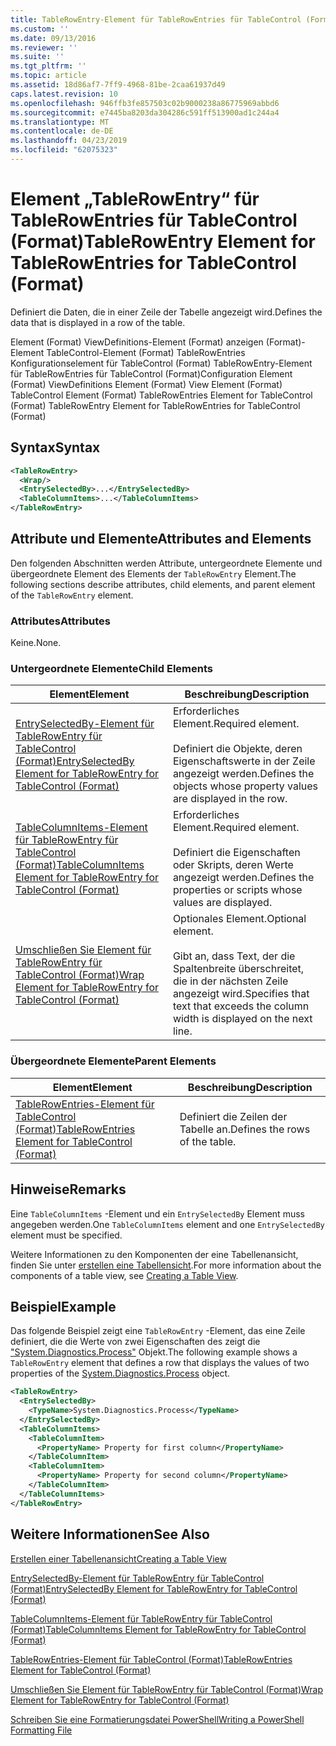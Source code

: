 ```yaml
---
title: TableRowEntry-Element für TableRowEntries für TableControl (Format) | Microsoft-Dokumentation
ms.custom: ''
ms.date: 09/13/2016
ms.reviewer: ''
ms.suite: ''
ms.tgt_pltfrm: ''
ms.topic: article
ms.assetid: 18d86af7-7ff9-4968-81be-2caa61937d49
caps.latest.revision: 10
ms.openlocfilehash: 946ffb3fe857503c02b9000238a86775969abbd6
ms.sourcegitcommit: e7445ba8203da304286c591ff513900ad1c244a4
ms.translationtype: MT
ms.contentlocale: de-DE
ms.lasthandoff: 04/23/2019
ms.locfileid: "62075323"
---
```

# <a name="tablerowentry-element-for-tablerowentries-for-tablecontrol-format"></a><span data-ttu-id="d74d1-102">Element „TableRowEntry“ für TableRowEntries für TableControl (Format)</span><span class="sxs-lookup"><span data-stu-id="d74d1-102">TableRowEntry Element for TableRowEntries for TableControl (Format)</span></span>

<span data-ttu-id="d74d1-103">Definiert die Daten, die in einer Zeile der Tabelle angezeigt wird.</span><span class="sxs-lookup"><span data-stu-id="d74d1-103">Defines the data that is displayed in a row of the table.</span></span>

<span data-ttu-id="d74d1-104">Element (Format) ViewDefinitions-Element (Format) anzeigen (Format)-Element TableControl-Element (Format) TableRowEntries Konfigurationselement für TableControl (Format) TableRowEntry-Element für TableRowEntries für TableControl (Format)</span><span class="sxs-lookup"><span data-stu-id="d74d1-104">Configuration Element (Format) ViewDefinitions Element (Format) View Element (Format) TableControl Element (Format) TableRowEntries Element for TableControl (Format) TableRowEntry Element for TableRowEntries for TableControl (Format)</span></span>

## <a name="syntax"></a><span data-ttu-id="d74d1-105">Syntax</span><span class="sxs-lookup"><span data-stu-id="d74d1-105">Syntax</span></span>

```xml
<TableRowEntry>
  <Wrap/>
  <EntrySelectedBy>...</EntrySelectedBy>
  <TableColumnItems>...</TableColumnItems>
</TableRowEntry>
```

## <a name="attributes-and-elements"></a><span data-ttu-id="d74d1-106">Attribute und Elemente</span><span class="sxs-lookup"><span data-stu-id="d74d1-106">Attributes and Elements</span></span>

<span data-ttu-id="d74d1-107">Den folgenden Abschnitten werden Attribute, untergeordnete Elemente und übergeordnete Element des Elements der `TableRowEntry` Element.</span><span class="sxs-lookup"><span data-stu-id="d74d1-107">The following sections describe attributes, child elements, and parent element of the `TableRowEntry` element.</span></span>

### <a name="attributes"></a><span data-ttu-id="d74d1-108">Attributes</span><span class="sxs-lookup"><span data-stu-id="d74d1-108">Attributes</span></span>

<span data-ttu-id="d74d1-109">Keine.</span><span class="sxs-lookup"><span data-stu-id="d74d1-109">None.</span></span>

### <a name="child-elements"></a><span data-ttu-id="d74d1-110">Untergeordnete Elemente</span><span class="sxs-lookup"><span data-stu-id="d74d1-110">Child Elements</span></span>

|<span data-ttu-id="d74d1-111">Element</span><span class="sxs-lookup"><span data-stu-id="d74d1-111">Element</span></span>|<span data-ttu-id="d74d1-112">Beschreibung</span><span class="sxs-lookup"><span data-stu-id="d74d1-112">Description</span></span>|
|-------------|-----------------|
|[<span data-ttu-id="d74d1-113">EntrySelectedBy-Element für TableRowEntry für TableControl (Format)</span><span class="sxs-lookup"><span data-stu-id="d74d1-113">EntrySelectedBy Element for TableRowEntry for TableControl (Format)</span></span>](./entryselectedby-element-for-tablerowentry-for-tablecontrol-format.md)|<span data-ttu-id="d74d1-114">Erforderliches Element.</span><span class="sxs-lookup"><span data-stu-id="d74d1-114">Required element.</span></span><br /><br /> <span data-ttu-id="d74d1-115">Definiert die Objekte, deren Eigenschaftswerte in der Zeile angezeigt werden.</span><span class="sxs-lookup"><span data-stu-id="d74d1-115">Defines the objects whose property values are displayed in the row.</span></span>|
|[<span data-ttu-id="d74d1-116">TableColumnItems-Element für TableRowEntry für TableControl (Format)</span><span class="sxs-lookup"><span data-stu-id="d74d1-116">TableColumnItems Element for TableRowEntry for TableControl (Format)</span></span>](./tablecolumnitems-element-for-tablerowentry-for-tablecontrol-format.md)|<span data-ttu-id="d74d1-117">Erforderliches Element.</span><span class="sxs-lookup"><span data-stu-id="d74d1-117">Required element.</span></span><br /><br /> <span data-ttu-id="d74d1-118">Definiert die Eigenschaften oder Skripts, deren Werte angezeigt werden.</span><span class="sxs-lookup"><span data-stu-id="d74d1-118">Defines the properties or scripts whose values are displayed.</span></span>|
|[<span data-ttu-id="d74d1-119">Umschließen Sie Element für TableRowEntry für TableControl (Format)</span><span class="sxs-lookup"><span data-stu-id="d74d1-119">Wrap Element for TableRowEntry for TableControl (Format)</span></span>](./wrap-element-for-tablerowentry-for-tablecontrol-format.md)|<span data-ttu-id="d74d1-120">Optionales Element.</span><span class="sxs-lookup"><span data-stu-id="d74d1-120">Optional element.</span></span><br /><br /> <span data-ttu-id="d74d1-121">Gibt an, dass Text, der die Spaltenbreite überschreitet, die in der nächsten Zeile angezeigt wird.</span><span class="sxs-lookup"><span data-stu-id="d74d1-121">Specifies that text that exceeds the column width is displayed on the next line.</span></span>|

### <a name="parent-elements"></a><span data-ttu-id="d74d1-122">Übergeordnete Elemente</span><span class="sxs-lookup"><span data-stu-id="d74d1-122">Parent Elements</span></span>

|<span data-ttu-id="d74d1-123">Element</span><span class="sxs-lookup"><span data-stu-id="d74d1-123">Element</span></span>|<span data-ttu-id="d74d1-124">Beschreibung</span><span class="sxs-lookup"><span data-stu-id="d74d1-124">Description</span></span>|
|-------------|-----------------|
|[<span data-ttu-id="d74d1-125">TableRowEntries-Element für TableControl (Format)</span><span class="sxs-lookup"><span data-stu-id="d74d1-125">TableRowEntries Element for TableControl (Format)</span></span>](./tablerowentries-element-for-tablecontrol-format.md)|<span data-ttu-id="d74d1-126">Definiert die Zeilen der Tabelle an.</span><span class="sxs-lookup"><span data-stu-id="d74d1-126">Defines the rows of the table.</span></span>|

## <a name="remarks"></a><span data-ttu-id="d74d1-127">Hinweise</span><span class="sxs-lookup"><span data-stu-id="d74d1-127">Remarks</span></span>

<span data-ttu-id="d74d1-128">Eine `TableColumnItems` -Element und ein `EntrySelectedBy` Element muss angegeben werden.</span><span class="sxs-lookup"><span data-stu-id="d74d1-128">One `TableColumnItems` element and one `EntrySelectedBy` element must be specified.</span></span>

<span data-ttu-id="d74d1-129">Weitere Informationen zu den Komponenten der eine Tabellenansicht, finden Sie unter [erstellen eine Tabellensicht](./creating-a-table-view.md).</span><span class="sxs-lookup"><span data-stu-id="d74d1-129">For more information about the components of a table view, see [Creating a Table View](./creating-a-table-view.md).</span></span>

## <a name="example"></a><span data-ttu-id="d74d1-130">Beispiel</span><span class="sxs-lookup"><span data-stu-id="d74d1-130">Example</span></span>

<span data-ttu-id="d74d1-131">Das folgende Beispiel zeigt eine `TableRowEntry` -Element, das eine Zeile definiert, die die Werte von zwei Eigenschaften des zeigt die ["System.Diagnostics.Process"](/dotnet/api/System.Diagnostics.Process) Objekt.</span><span class="sxs-lookup"><span data-stu-id="d74d1-131">The following example shows a `TableRowEntry` element that defines a row that displays the values of two properties of the [System.Diagnostics.Process](/dotnet/api/System.Diagnostics.Process) object.</span></span>

```xml
<TableRowEntry>
  <EntrySelectedBy>
    <TypeName>System.Diagnostics.Process</TypeName>
  </EntrySelectedBy>
  <TableColumnItems>
    <TableColumnItem>
      <PropertyName> Property for first column</PropertyName>
    </TableColumnItem>
    <TableColumnItem>
      <PropertyName> Property for second column</PropertyName>
    </TableColumnItem>
  </TableColumnItems>
</TableRowEntry>
```

## <a name="see-also"></a><span data-ttu-id="d74d1-132">Weitere Informationen</span><span class="sxs-lookup"><span data-stu-id="d74d1-132">See Also</span></span>

[<span data-ttu-id="d74d1-133">Erstellen einer Tabellenansicht</span><span class="sxs-lookup"><span data-stu-id="d74d1-133">Creating a Table View</span></span>](./creating-a-table-view.md)

[<span data-ttu-id="d74d1-134">EntrySelectedBy-Element für TableRowEntry für TableControl (Format)</span><span class="sxs-lookup"><span data-stu-id="d74d1-134">EntrySelectedBy Element for TableRowEntry for TableControl (Format)</span></span>](./entryselectedby-element-for-tablerowentry-for-tablecontrol-format.md)

[<span data-ttu-id="d74d1-135">TableColumnItems-Element für TableRowEntry für TableControl (Format)</span><span class="sxs-lookup"><span data-stu-id="d74d1-135">TableColumnItems Element for TableRowEntry for TableControl (Format)</span></span>](./tablecolumnitems-element-for-tablerowentry-for-tablecontrol-format.md)

[<span data-ttu-id="d74d1-136">TableRowEntries-Element für TableControl (Format)</span><span class="sxs-lookup"><span data-stu-id="d74d1-136">TableRowEntries Element for TableControl (Format)</span></span>](./tablerowentries-element-for-tablecontrol-format.md)

[<span data-ttu-id="d74d1-137">Umschließen Sie Element für TableRowEntry für TableControl (Format)</span><span class="sxs-lookup"><span data-stu-id="d74d1-137">Wrap Element for TableRowEntry for TableControl (Format)</span></span>](./wrap-element-for-tablerowentry-for-tablecontrol-format.md)

[<span data-ttu-id="d74d1-138">Schreiben Sie eine Formatierungsdatei PowerShell</span><span class="sxs-lookup"><span data-stu-id="d74d1-138">Writing a PowerShell Formatting File</span></span>](./writing-a-powershell-formatting-file.md)
